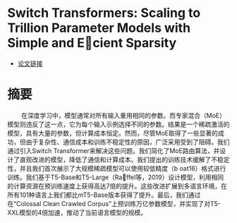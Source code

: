 # Switch Transformers: Scaling to Trillion Parameter Models with Simple and Ecient Sparsity
- [论文链接](https://arxiv.org/pdf/2101.03961)

# 摘要
&nbsp;&nbsp;&nbsp;&nbsp;&nbsp;&nbsp;&nbsp;&nbsp;在深度学习中，模型通常对所有输入重用相同的参数。而专家混合（MoE）模型则违反了这一点，它为每个输入示例选择不同的参数。结果是一个稀疏激活的模型，具有大量的参数，但计算成本恒定。然而，尽管MoE取得了一些显著的成功，但由于复杂性、通信成本和训练不稳定性的原因，广泛采用受到了阻碍。我们通过引入Switch Transformer来解决这些问题。我们简化了MoE路由算法，并设计了直观改进的模型，降低了通信和计算成本。我们提出的训练技术缓解了不稳定性，并且我们首次展示了大规模稀疏模型可以使用较低精度（b
oat16）格式进行训练。我们基于T5-Base和T5-Large（Raffel等，2019）设计模型，利用相同的计算资源在预训练速度上获得高达7倍的提升。这些改进扩展到多语言环境，在所有101种语言上我们都比mT5-Base版本获得了提升。最后，我们通过在“Colossal Clean Crawled Corpus”上预训练万亿参数模型，并实现了对T5-XXL模型的4倍加速，推动了当前语言模型的规模。<br>
